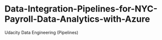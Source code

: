 # Data-Integration-Pipelines-for-NYC-Payroll-Data-Analytics-with-Azure
Udacity Data Engineering (Pipelines)
